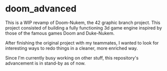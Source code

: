 # doom_advanced

This is a WIP revamp of Doom-Nukem, the 42 graphic branch project. 
This project consisted of building a fully functioning 3d game engine inspired by those of the famous games Doom and Duke-Nukem.

After finishing the original project with my teammates, I wanted to look for interesting ways to redo things in a cleaner, more enriched way.

Since I'm currently busy working on other stuff, this repository's advancement is in stand-by as of now.
